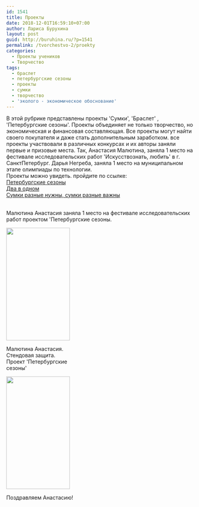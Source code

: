 ```yaml
---
id: 1541
title: Проекты
date: 2018-12-01T16:59:10+07:00
author: Лариса Бурухина
layout: post
guid: http://buruhina.ru/?p=1541
permalink: /tvorchestvo-2/proekty
categories:
  - Проекты учеников
  - Творчество
tags:
  - браслет
  - петербургские сезоны
  - проекты
  - сумки
  - творчество
  - 'эколого - экономическое обоснование'
---
```

В этой рубрике представлены проекты 'Сумки', 'Браслет' , 'Петербургские сезоны'. Проекты объединяет не только творчество, но экономическая и финансовая составляющая. Все проекты могут найти своего покупателя и даже стать дополнительным заработком. все проекты участвовали в различных конкурсах и их авторы заняли первые и призовые места. Так, Анастасия Малютина, заняла 1 место на фестивале исследовательских работ 'Искусствознать, любить' в г. СанктПетербург. Дарья Негреба, заняла 1 место на муниципальном этапе олимпиады по технологии.  
Проекты можно увидеть. пройдите по ссылке:  
[Петербургские сезоны](https://www.dropbox.com/s/n6nje7kg0ip9psv)  
[Два в одном](https://www.dropbox.com/s/qmpng8wpms95fli/)  
[Сумки разные нужны, сумки разные важны](https://www.dropbox.com/s/z24rraw0h65yu5w/)

&nbsp;  
Малютина Анастасия заняла 1 место на фестивале исследовательских работ проектом 'Петербургские сезоны.  


<div id="attachment_1661" style="width: 179px" class="wp-caption alignnone">
  <a href="http://buruhina.ru/wp-content/uploads/2018/12/20180303_100933.jpg"><img aria-describedby="caption-attachment-1661" src="http://buruhina.ru/wp-content/uploads/2018/12/20180303_100933-169x300.jpg" alt="" width="169" height="300" class="size-medium wp-image-1661" srcset="http://buruhina.ru/wp-content/uploads/2018/12/20180303_100933-169x300.jpg 169w, http://buruhina.ru/wp-content/uploads/2018/12/20180303_100933-768x1365.jpg 768w, http://buruhina.ru/wp-content/uploads/2018/12/20180303_100933-576x1024.jpg 576w" sizes="(max-width: 169px) 100vw, 169px" /></a>
  
  <p id="caption-attachment-1661" class="wp-caption-text">
    Малютина Анастасия.<br />Стендовая защита.<br />Проект 'Петербургские сезоны'
  </p>
</div>

<div id="attachment_1662" style="width: 179px" class="wp-caption alignnone">
  <a href="http://buruhina.ru/wp-content/uploads/2018/12/20180303_140544.jpg"><img aria-describedby="caption-attachment-1662" src="http://buruhina.ru/wp-content/uploads/2018/12/20180303_140544-169x300.jpg" alt="" width="169" height="300" class="size-medium wp-image-1662" srcset="http://buruhina.ru/wp-content/uploads/2018/12/20180303_140544-169x300.jpg 169w, http://buruhina.ru/wp-content/uploads/2018/12/20180303_140544-768x1365.jpg 768w, http://buruhina.ru/wp-content/uploads/2018/12/20180303_140544-576x1024.jpg 576w" sizes="(max-width: 169px) 100vw, 169px" /></a>
  
  <p id="caption-attachment-1662" class="wp-caption-text">
    Поздравляем Анастасию!
  </p>
</div>